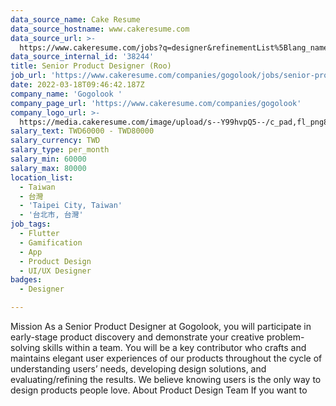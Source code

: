 ```yaml
---
data_source_name: Cake Resume
data_source_hostname: www.cakeresume.com
data_source_url: >-
  https://www.cakeresume.com/jobs?q=designer&refinementList%5Blang_name%5D%5B0%5D=English&refinementList%5Bsalary_type%5D=per_year
data_source_internal_id: '38244'
title: Senior Product Designer (Roo)
job_url: 'https://www.cakeresume.com/companies/gogolook/jobs/senior-product-designer-roo'
date: 2022-03-18T09:46:42.187Z
company_name: 'Gogolook '
company_page_url: 'https://www.cakeresume.com/companies/gogolook'
company_logo_url: >-
  https://media.cakeresume.com/image/upload/s--Y99hvpQ5--/c_pad,fl_png8,h_200,w_200/v1618254473/gi3vnzovbkfiqffe6fu7.png
salary_text: TWD60000 - TWD80000
salary_currency: TWD
salary_type: per_month
salary_min: 60000
salary_max: 80000
location_list:
  - Taiwan
  - 台灣
  - 'Taipei City, Taiwan'
  - '台北市, 台灣'
job_tags:
  - Flutter
  - Gamification
  - App
  - Product Design
  - UI/UX Designer
badges:
  - Designer

---
```


Mission As a Senior Product Designer at Gogolook, you will participate in early-stage product discovery and demonstrate your creative problem-solving skills within a team. You will be a key contributor who crafts and maintains elegant user experiences of our products throughout the cycle of understanding users’ needs, developing design solutions, and evaluating/refining the results. We believe knowing users is the only way to design products people love. About Product Design Team If you want to 